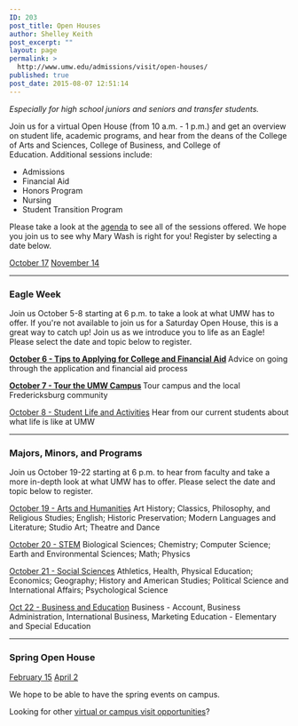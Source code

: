 ```yaml
---
ID: 203
post_title: Open Houses
author: Shelley Keith
post_excerpt: ""
layout: page
permalink: >
  http://www.umw.edu/admissions/visit/open-houses/
published: true
post_date: 2015-08-07 12:51:14
---
```

<em>Especially for high school juniors and seniors and transfer students.</em>

Join us for a virtual Open House (from 10 a.m. - 1 p.m.) and get an overview on student life, academic programs, and hear from the deans of the College of Arts and Sciences, College of Business, and College of Education. Additional sessions include:
<ul>
 	<li>Admissions</li>
 	<li>Financial Aid</li>
 	<li>Honors Program</li>
 	<li>Nursing</li>
 	<li>Student Transition Program</li>
</ul>
Please take a look at the <a href="https://www.umw.edu/admissions/agenda/">agenda</a> to see all of the sessions offered. We hope you join us to see why Mary Wash is right for you! Register by selecting a date below.

<a href="https://admissions.umw.edu/register/Oct2020OpenHouse">October 17</a>
<a href="https://admissions.umw.edu/register/Nov2020OpenHouse">November 14</a>

<hr />

<h3><strong>Eagle Week</strong></h3>
Join us October 5-8 starting at 6 p.m. to take a look at what UMW has to offer. If you're not available to join us for a Saturday Open House, this is a great way to catch up! Join us as we introduce you to life as an Eagle! Please select the date and topic below to register.

<strong><a href="https://admissions.umw.edu/register/EagleWeekOct6">October 6 - Tips to Applying for College and Financial Aid</a>
</strong>Advice on going through the application and financial aid process

<strong><a href="https://admissions.umw.edu/register/EagleWeekOct7">October 7 - Tour the UMW Campus</a>
</strong>Tour campus and the local Fredericksburg community

<a href="https://admissions.umw.edu/register/EagleWeekOct8">October 8 - Student Life and Activities</a>
Hear from our current students about what life is like at UMW

<hr />

<h3>Majors, Minors, and Programs</h3>
Join us October 19-22 starting at 6 p.m. to hear from faculty and take a more in-depth look at what UMW has to offer. Please select the date and topic below to register.

<a href="https://admissions.umw.edu/register/MMPOct192020">October 19 - Arts and Humanities</a>
Art History; Classics, Philosophy, and Religious Studies; English; Historic Preservation; Modern Languages and Literature; Studio Art; Theatre and Dance

<a href="https://admissions.umw.edu/register/MMPOct202020">October 20 - STEM</a>
Biological Sciences; Chemistry; Computer Science; Earth and Environmental Sciences; Math; Physics

<a href="https://admissions.umw.edu/register/MMPOct212020">October 21 - Social Sciences</a>
Athletics, Health, Physical Education; Economics; Geography; History and American Studies; Political Science and International Affairs; Psychological Science

<a href="https://admissions.umw.edu/register/MMPOct222020">Oct 22 - Business and Education</a>
Business - Account, Business Administration, International Business, Marketing
Education - Elementary and Special Education

<hr />

<h3>Spring Open House</h3>
<a href="https://admissions.umw.edu/register/OpenHouseFeb2021">February 15</a>
<a href="https://admissions.umw.edu/register/OpenHouseApril2021">April 2</a>

We hope to be able to have the spring events on campus.

Looking for other <a href="http://www.umw.edu/admissions/visit/">virtual or campus visit opportunities</a>?